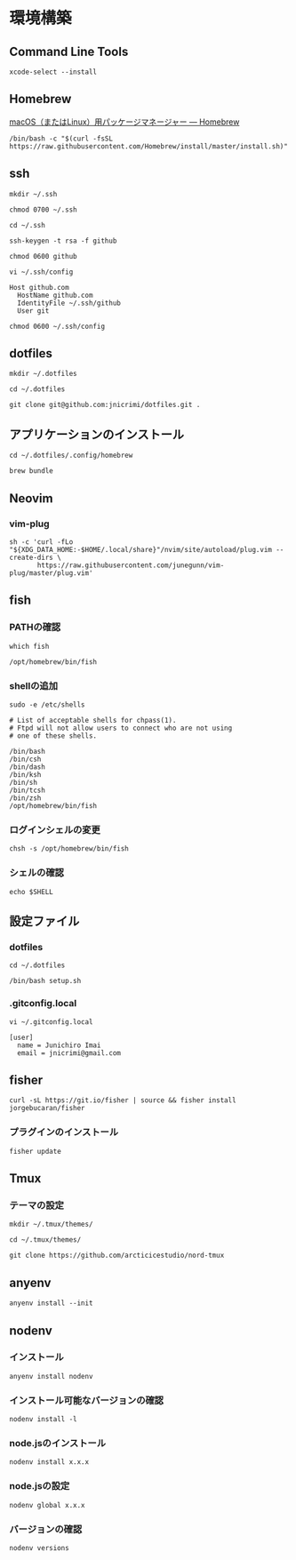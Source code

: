 # 環境構築

## Command Line Tools

`xcode-select --install`

## Homebrew

[macOS（またはLinux）用パッケージマネージャー — Homebrew](https://brew.sh/index_ja)

`/bin/bash -c "$(curl -fsSL https://raw.githubusercontent.com/Homebrew/install/master/install.sh)"`

## ssh

`mkdir ~/.ssh`

`chmod 0700 ~/.ssh`

`cd ~/.ssh`

`ssh-keygen -t rsa -f github`

`chmod 0600 github`

`vi ~/.ssh/config`

```text
Host github.com
  HostName github.com
  IdentityFile ~/.ssh/github
  User git
```

`chmod 0600 ~/.ssh/config`

## dotfiles

`mkdir ~/.dotfiles`

`cd ~/.dotfiles`

`git clone git@github.com:jnicrimi/dotfiles.git .`

## アプリケーションのインストール

`cd ~/.dotfiles/.config/homebrew`

`brew bundle`

## Neovim

### vim-plug

```
sh -c 'curl -fLo "${XDG_DATA_HOME:-$HOME/.local/share}"/nvim/site/autoload/plug.vim --create-dirs \
       https://raw.githubusercontent.com/junegunn/vim-plug/master/plug.vim'
```

## fish

### PATHの確認

`which fish`

```
/opt/homebrew/bin/fish
```

### shellの追加

`sudo -e /etc/shells`

```
# List of acceptable shells for chpass(1).
# Ftpd will not allow users to connect who are not using
# one of these shells.

/bin/bash
/bin/csh
/bin/dash
/bin/ksh
/bin/sh
/bin/tcsh
/bin/zsh
/opt/homebrew/bin/fish
```

### ログインシェルの変更

`chsh -s /opt/homebrew/bin/fish`

### シェルの確認

`echo $SHELL`

## 設定ファイル

### dotfiles

`cd ~/.dotfiles`

`/bin/bash setup.sh`

### .gitconfig.local

`vi ~/.gitconfig.local`

```
[user]
  name = Junichiro Imai
  email = jnicrimi@gmail.com
```

## fisher

`curl -sL https://git.io/fisher | source && fisher install jorgebucaran/fisher`

### プラグインのインストール

`fisher update`

## Tmux

### テーマの設定

`mkdir ~/.tmux/themes/`

`cd ~/.tmux/themes/`

`git clone https://github.com/arcticicestudio/nord-tmux`

## anyenv

`anyenv install --init`

## nodenv

### インストール

`anyenv install nodenv`

### インストール可能なバージョンの確認

`nodenv install -l`

### node.jsのインストール

`nodenv install x.x.x`

### node.jsの設定

`nodenv global x.x.x`

### バージョンの確認

`nodenv versions`
